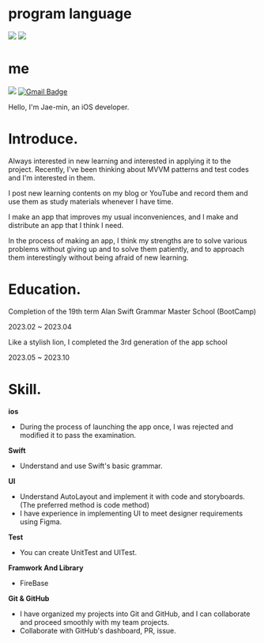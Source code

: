 # program language
<img src="https://img.shields.io/badge/swift-F05138?style=flat-square&logo=Android&logoColor=white"/> <img src="https://img.shields.io/badge/python-3776AB?style=flat-square&logo=Android&logoColor=white"/> 

# me
<a href="https://www.youtube.com/channel/UCo_3L_X5UMZmxRTK72sPEFA" target="_blank"><img src="https://img.shields.io/badge/youtube-FF0000?style=youtube&logo=youtube&logoColor=white"/></a> [![Gmail Badge](https://img.shields.io/badge/Gmail-d14836?style=flat-square&logo=Gmail&logoColor=white&link=mailto:snugyun01@gmail.com)](mailto:benibara3758@gmail.com)
	
Hello, I'm Jae-min, an iOS developer.

# **Introduce**.

Always interested in new learning and interested in applying it to the project. Recently, I've been thinking about MVVM patterns and test codes and I'm interested in them.

I post new learning contents on my blog or YouTube and record them and use them as study materials whenever I have time.

I make an app that improves my usual inconveniences, and I make and distribute an app that I think I need.

In the process of making an app, I think my strengths are to solve various problems without giving up and to solve them patiently, and to approach them interestingly without being afraid of new learning.

# Education.

Completion of the 19th term Alan Swift Grammar Master School (BootCamp)

2023.02 ~ 2023.04

Like a stylish lion, I completed the 3rd generation of the app school

2023.05 ~ 2023.10

# Skill.

**ios**

- During the process of launching the app once, I was rejected and modified it to pass the examination.

**Swift**

- Understand and use Swift's basic grammar.

**UI**

- Understand AutoLayout and implement it with code and storyboards. (The preferred method is code method)
- I have experience in implementing UI to meet designer requirements using Figma.

**Test**

- You can create UnitTest and UITest.

**Framwork And Library**

- FireBase

**Git & GitHub**

- I have organized my projects into Git and GitHub, and I can collaborate and proceed smoothly with my team projects.
- Collaborate with GitHub's dashboard, PR, issue.

